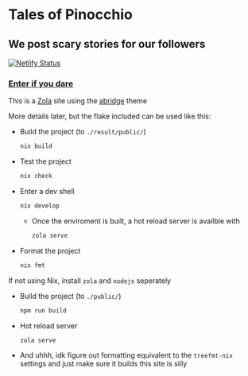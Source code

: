 # Tales of Pinocchio

## We post scary stories for our followers

[![Netlify Status](https://api.netlify.com/api/v1/badges/5df25e3a-e177-42b6-bc71-ca4160fb0f9b/deploy-status)](https://app.netlify.com/projects/talesofpinocchio/deploys)

### [Enter if you dare](https://talesofpinocchio.netlify.app)

This is a [Zola](https://www.getzola.org/) site using the [abridge](https://github.com/Jieiku/abridge) theme

More details later, but the flake included can be used like this:

- Build the project (to `./result/public/`)

  ```sh
  nix build
  ```

- Test the project

  ```sh
  nix check
  ```

- Enter a dev shell

  ```sh
  nix develop
  ```

  - Once the enviroment is built, a hot reload server is availble with

    ```sh
    zola serve
    ```

- Format the project

  ```sh
  nix fmt
  ```

If not using Nix, install `zola` and `nodejs` seperately

- Build the project (to `./public/`)

  ```sh
  npm run build
  ```

- Hot reload server

  ```sh
  zola serve
  ```

- And uhhh, idk figure out formatting equivalent to the `treefmt-nix` settings and just make sure it builds this site is silly
